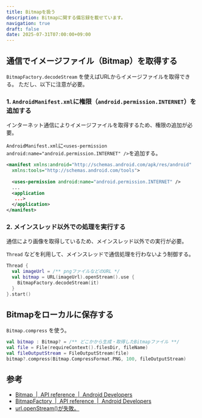 ```yaml
---
title: Bitmapを扱う
description: Bitmapに関する備忘録を載せています。
navigation: true
draft: false
date: 2025-07-31T07:00:00+09:00
---
```


## 通信でイメージファイル（Bitmap）を取得する

`BitmapFactory.decodeStream` を使えばURLからイメージファイルを取得できる。
ただし、以下に注意が必要。

### 1. `AndroidManifest.xml`に権限（`android.permission.INTERNET`）を追加する

インターネット通信によりイメージファイルを取得するため、権限の追加が必要。

`AndroidManifest.xml`に`<uses-permission android:name="android.permission.INTERNET" />`を追加する。
 

```xml
<manifest xmlns:android="http://schemas.android.com/apk/res/android"
  xmlns:tools="http://schemas.android.com/tools">
  
  <uses-permission android:name="android.permission.INTERNET" />
  ...
  <application
   ...>
  </application>
</manifest>
```

### 2. メインスレッド以外での処理を実行する

通信により画像を取得しているため、メインスレッド以外での実行が必要。

`Thread` などを利用して、メインスレッドで通信処理を行わないよう制御する。

```kt
Thread {
  val imageUrl = /** pngファイルなどのURL */
  val bitmap = URL(imageUrl).openStream().use {
    BitmapFactory.decodeStream(it)
  }
}.start()
```

## Bitmapをローカルに保存する

`Bitmap.compress` を使う。

```kt
val bitmap : Bitmap? = /** どこかから生成・取得したBitmapファイル **/
val file = File(requireContext().filesDir, fileName)
val fileOutputStream = FileOutputStream(file)
bitmap?.compress(Bitmap.CompressFormat.PNG, 100, fileOutputStream)
```

## 参考

- [Bitmap  |  API reference  |  Android Developers](https://developer.android.com/reference/android/graphics/Bitmap#compress(android.graphics.Bitmap.CompressFormat,%20int,%20java.io.OutputStream))
- [BitmapFactory  |  API reference  |  Android Developers](https://developer.android.com/reference/android/graphics/BitmapFactory)
- [url.openStream()が失敗。](https://groups.google.com/g/android-group-japan/c/rsgbBVujzbM?pli=1)

